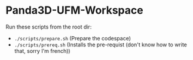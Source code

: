 # Panda3D-UFM-Workspace
Run these scripts from the root dir:
- `./scripts/prepare.sh` (Prepare the codespace)
- `./scripts/prereq.sh` (Installs the pre-requist (don't know how to write that, sorry I'm french))